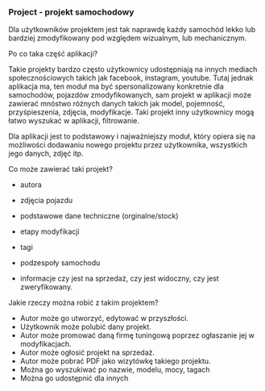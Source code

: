 <h3>Project - projekt samochodowy</h3>

Dla użytkowników projektem jest tak naprawdę każdy samochód lekko lub bardziej zmodyfikowany pod względem wizualnym, lub mechanicznym.

Po co taka część aplikacji?

Takie projekty bardzo często użytkownicy udostępniają na innych mediach społecznościowych takich jak facebook, instagram, youtube. Tutaj jednak aplikacja ma, ten moduł ma być spersonalizowany konkretnie dla samochodów, pojazdów zmodyfikowanych, sam projekt w aplikacji może zawierać mnóstwo różnych danych takich jak model, pojemność, przyśpieszenia, zdjęcia, modyfikacje. Taki projekt inny użytkownicy mogą łatwo wyszukać w aplikacji, filtrowanie.

Dla aplikacji jest to podstawowy i najważniejszy moduł, który opiera się na możliwości dodawaniu nowego projektu przez użytkownika, wszystkich jego danych, zdjęć itp.

Co może zawierać taki projekt?

- autora
- zdjęcia pojazdu
- podstawowe dane techniczne (orginalne/stock)
- etapy modyfikacji
- tagi
- podzespoły samochodu

- informacje czy jest na sprzedaż, czy jest widoczny, czy jest zweryfikowany.

Jakie rzeczy można robić z takim projektem?

- Autor może go utworzyć, edytować w przyszłości.
- Użytkownik może polubić dany projekt.
- Autor może promować daną firmę tuningową poprzez ogłaszanie jej w modyfikacjach.
- Autor może ogłosić projekt na sprzedaż.
- Autor może pobrać PDF jako wizytówkę takiego projektu.
- Można go wyszukiwać po nazwie, modelu, mocy, tagach
- Można go udostępnić dla innych
